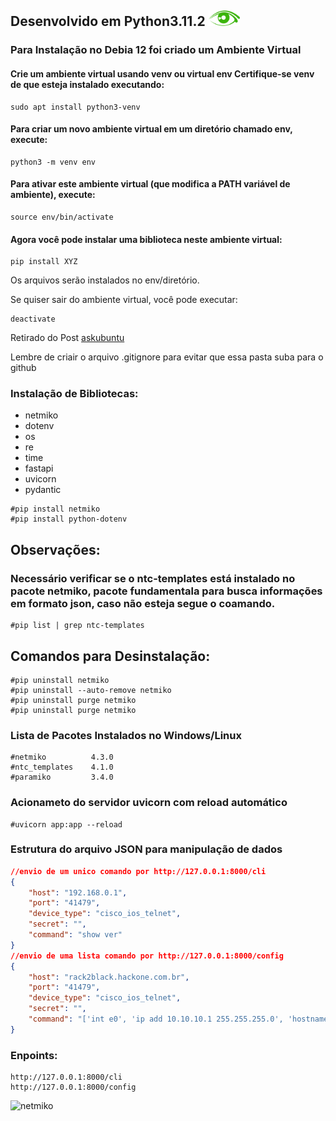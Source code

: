  ## Desenvolvido em Python3.11.2 <img src="./imagens/olho.png" width="50px" margin="0" padding="0">


 ### Para Instalação no Debia 12 foi criado um Ambiente Virtual
 #### Crie um ambiente virtual usando venv ou virtual env Certifique-se venv de que esteja instalado executando:
```shell
sudo apt install python3-venv
```
#### Para criar um novo ambiente virtual em um **diretório chamado env**, execute:
```shell
python3 -m venv env
```
#### Para ativar este ambiente virtual (que modifica a PATH variável de ambiente), execute:
```shell
source env/bin/activate
```
#### Agora você pode instalar uma biblioteca neste ambiente virtual:
```shell
pip install XYZ
```
Os arquivos serão instalados no env/diretório.

Se quiser sair do ambiente virtual, você pode executar:
```shell
deactivate
```
Retirado do Post [askubuntu](https://askubuntu.com/questions/1465218/pip-error-on-ubuntu-externally-managed-environment-%C3%97-this-environment-is-extern)

<font>Lembre de criair o arquivo .gitignore para evitar que essa pasta suba para o github</font>

### Instalação de Bibliotecas:

 * netmiko
 * dotenv
 * os
 * re
 * time
 * fastapi
 * uvicorn
 * pydantic

```shell
#pip install netmiko
#pip install python-dotenv
```

## Observações:
### Necessário verificar se o ntc-templates está instalado no pacote netmiko, pacote fundamentala para busca informações em formato json, caso não esteja segue o coamando.

```shell
#pip list | grep ntc-templates
```

## Comandos para Desinstalação:

```shell
#pip uninstall netmiko 
#pip uninstall --auto-remove netmiko 
#pip uninstall purge netmiko 
#pip uninstall purge netmiko 
```

### Lista de Pacotes Instalados no Windows/Linux

```shell
#netmiko          4.3.0
#ntc_templates    4.1.0
#paramiko         3.4.0
```
### Acionameto do servidor uvicorn com reload automático

```shell
#uvicorn app:app --reload
```

### Estrutura do arquivo JSON para manipulação de dados

```json
//envio de um unico comando por http://127.0.0.1:8000/cli
{
    "host": "192.168.0.1",
    "port": "41479",
    "device_type": "cisco_ios_telnet",
    "secret": "",
    "command": "show ver"
}
//envio de uma lista comando por http://127.0.0.1:8000/config
{
    "host": "rack2black.hackone.com.br",
    "port": "41479",
    "device_type": "cisco_ios_telnet",
    "secret": "",
    "command": "['int e0', 'ip add 10.10.10.1 255.255.255.0', 'hostname Hulk']"
}
```

### Enpoints:

```
http://127.0.0.1:8000/cli
http://127.0.0.1:8000/config
```

![netmiko](https://i0.wp.com/networkautomationlane.in/wp-content/uploads/2021/08/netmiko.png?fit=640%2C244&ssl=1)



